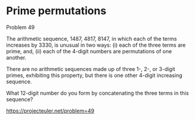 Prime permutations
==================

Problem 49

The arithmetic sequence, 1487, 4817, 8147, in which each of the terms increases
by 3330, is unusual in two ways: (i) each of the three terms are prime, and,
(ii) each of the 4-digit numbers are permutations of one another.

There are no arithmetic sequences made up of three 1-, 2-, or 3-digit primes,
exhibiting this property, but there is one other 4-digit increasing sequence.

What 12-digit number do you form by concatenating the three terms in this
sequence?

https://projecteuler.net/problem=49
